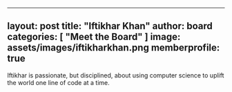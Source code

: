 
---
layout: post
title:  "Iftikhar Khan"
author: board
categories: [ "Meet the Board" ]
image: assets/images/iftikharkhan.png
memberprofile: true
---

Iftikhar is passionate, but disciplined, about using computer science to uplift the world one line of code at a time.
